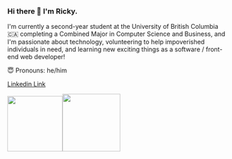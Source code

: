 ### Hi there 👋 I'm Ricky.

I'm currently a second-year student at the University of British Columbia 🇨🇦 completing a Combined Major in Computer Science and Business, and I'm passionate about technology, volunteering to help impoverished individuals in need, and learning new exciting things as a software / front-end web developer!

😇 Pronouns: he/him

[Linkedin Link](https://www.linkedin.com/in/rickylai248/ "Ricky Lai Linkedin")

<a> <img height="125.3px" src="https://github-readme-stats.vercel.app/api?username=rickylai248&hide_title=true&hide_border=true&show_icons=true&include_all_commits=true&count_private=true&line_height=21&hide=issues,stars&text_color=000&icon_color=000&bg_color=0&theme=graywhite" /><!-- wi*quL3fcV --><img height="130.3px" src="https://github-readme-stats.vercel.app/api/top-langs/?username=rickylai248&hide=html&hide_title=true&hide_border=true&layout=compact&langs_count=8&exclude_repo=comp426&text_color=000&icon_color=fff&bg_color=r=0,ea6161&theme=graywhite" /></a>
<!--
**rickylai248/rickylai248** is a ✨ _special_ ✨ repository because its `README.md` (this file) appears on your GitHub profile. 
{
  "Name": "Ricky Lai"
  "University / Specialization": "UBC Business and Computer Science (BUCS) 2023 ",
  "Position": "Software Developer @Building Blocks + incoming Front-end Web Developer Intern @sunrise international",
  "Location": "Vancouver, Canada",
 }
[![Repos Badge](https://badges.pufler.dev/repos/rickylai248)](https://badges.pufler.dev)
![Anurag's GitHub stats](https://github-readme-stats.vercel.app/api?username=rickylai248&hide=contribs,issues,stars&count_private=true&show_icons=true)
[![Visits Badge](https://badges.pufler.dev/visits/puf17640/git-badges)] (https://badges.pufler.dev) 

<!-- 
<a> <img height="137.3px" src="https://github-readme-stats.vercel.app/api?username=rickylai248&hide_title=true&hide_border=true&show_icons=true&include_all_commits=true&count_private=true&line_height=21&text_color=000&icon_color=000&bg_color=0,ea6161,ffc64d,fffc4d,52fa5a&theme=graywhite" />
<img height="137.3px" src="https://github-readme-stats.vercel.app/api/top-langs/?username=rickylai248&hide=html&hide_title=true&hide_border=true&layout=compact&langs_count=8&exclude_repo=comp426&text_color=000&icon_color=fff&bg_color=0,52fa5a,4dfcff,c64dff&theme=graywhite" /></a>
<!-- 

